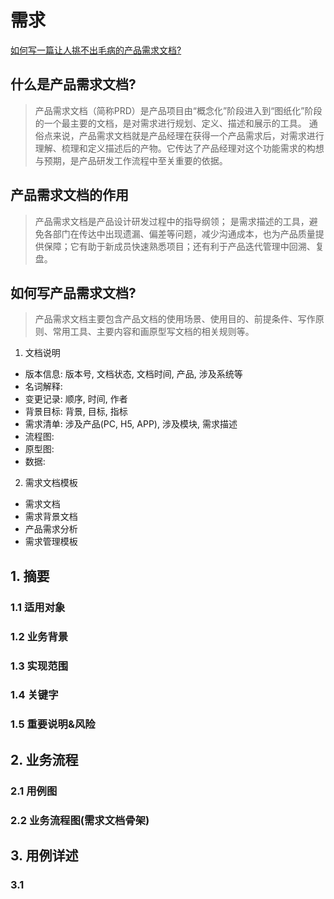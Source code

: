 # 需求

[如何写一篇让人挑不出毛病的产品需求文档?](https://zhuanlan.zhihu.com/p/633132272)

## 什么是产品需求文档?

> 产品需求文档（简称PRD）是产品项目由“概念化”阶段进入到“图纸化”阶段的一个最主要的文档，是对需求进行规划、定义、描述和展示的工具。
> 通俗点来说，产品需求文档就是产品经理在获得一个产品需求后，对需求进行理解、梳理和定义描述后的产物。它传达了产品经理对这个功能需求的构想与预期，是产品研发工作流程中至关重要的依据。

## 产品需求文档的作用

> 产品需求文档是产品设计研发过程中的指导纲领；
> 是需求描述的工具，避免各部门在传达中出现遗漏、偏差等问题，减少沟通成本，也为产品质量提供保障；它有助于新成员快速熟悉项目；还有利于产品迭代管理中回溯、复盘。

## 如何写产品需求文档?

> 产品需求文档主要包含产品文档的使用场景、使用目的、前提条件、写作原则、常用工具、主要内容和画原型写文档的相关规则等。

1. 文档说明

  - 版本信息: 版本号, 文档状态, 文档时间, 产品, 涉及系统等
  - 名词解释: 
  - 变更记录: 顺序, 时间, 作者
  - 背景目标: 背景, 目标, 指标
  - 需求清单: 涉及产品(PC, H5, APP), 涉及模块, 需求描述
  - 流程图: 
  - 原型图:
  - 数据: 

2. 需求文档模板
 
  - 需求文档
  - 需求背景文档
  - 产品需求分析
  - 需求管理模板

## 1. 摘要

### 1.1 适用对象

### 1.2 业务背景

### 1.3 实现范围

### 1.4 关键字

### 1.5 重要说明&风险

## 2. 业务流程

### 2.1 用例图

### 2.2 业务流程图(需求文档骨架)

## 3. 用例详述

### 3.1 
